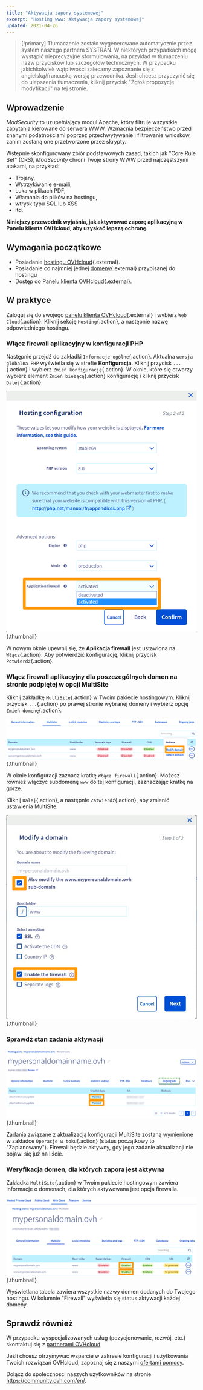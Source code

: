 ```yaml
---
title: "Aktywacja zapory systemowej"
excerpt: "Hosting www: Aktywacja zapory systemowej"
updated: 2021-04-26
---
```


> [!primary]
> Tłumaczenie zostało wygenerowane automatycznie przez system naszego partnera SYSTRAN. W niektórych przypadkach mogą wystąpić nieprecyzyjne sformułowania, na przykład w tłumaczeniu nazw przycisków lub szczegółów technicznych. W przypadku jakichkolwiek wątpliwości zalecamy zapoznanie się z angielską/francuską wersją przewodnika. Jeśli chcesz przyczynić się do ulepszenia tłumaczenia, kliknij przycisk "Zgłoś propozycję modyfikacji" na tej stronie.
>

## Wprowadzenie 

*ModSecurity* to uzupełniający moduł Apache, który filtruje wszystkie zapytania kierowane do serwera WWW. Wzmacnia bezpieczeństwo przed znanymi podatnościami poprzez przechwytywanie i filtrowanie wniosków, zanim zostaną one przetworzone przez skrypty.

Wstępnie skonfigurowany zbiór podstawowych zasad, takich jak "Core Rule Set" (CRS), *ModSecurity* chroni Twoje strony WWW przed najczęstszymi atakami, na przykład:

- Trojany,
- Wstrzykiwanie e-maili,
- Luka w plikach PDF,
- Włamania do plików na hostingu,
- wtrysk typu SQL lub XSS
- itd.

**Niniejszy przewodnik wyjaśnia, jak aktywować zaporę aplikacyjną w Panelu klienta OVHcloud, aby uzyskać lepszą ochronę.**

## Wymagania początkowe

- Posiadanie [hostingu OVHcloud](https://www.ovhcloud.com/pl/web-hosting/){.external}.
- Posiadanie co najmniej jednej [domeny](https://www.ovhcloud.com/pl/domains/){.external} przypisanej do hostingu
- Dostęp do [Panelu klienta OVHcloud](https://www.ovh.com/auth/?action=gotomanager&from=https://www.ovh.pl/&ovhSubsidiary=pl){.external}.

## W praktyce

Zaloguj się do swojego [panelu klienta OVHcloud](https://www.ovh.com/auth/?action=gotomanager&from=https://www.ovh.pl/&ovhSubsidiary=pl){.external} i wybierz `Web Cloud`{.action}. Kliknij sekcję `Hosting`{.action}, a następnie nazwę odpowiedniego hostingu.

### Włącz firewall aplikacyjny w konfiguracji PHP

Następnie przejdź do zakładki `Informacje ogólne`{.action}. Aktualna `wersja globalna PHP` wyświetla się w strefie **Konfiguracja**. Kliknij przycisk `...`{.action} i wybierz `Zmień konfigurację`{.action}. W oknie, które się otworzy wybierz element `Zmień bieżącą`{.action} konfigurację i kliknij przycisk `Dalej`{.action}.

![managephpconfig](images/application-firewall-step-2.png){.thumbnail}

W nowym oknie upewnij się, że **Aplikacja firewall** jest ustawiona na `Włącz`{.action}. Aby potwierdzić konfigurację, kliknij przycisk `Potwierdź`{.action}.

### Włącz firewall aplikacyjny dla poszczególnych domen na stronie podpiętej w opcji MultiSite

Kliknij zakładkę `MultiSite`{.action} w Twoim pakiecie hostingowym. Kliknij przycisk `...`{.action} po prawej stronie wybranej domeny i wybierz opcję `Zmień domenę`{.action}.

![zapalenie skóry](images/modify-a-domain.png){.thumbnail}

W oknie konfiguracji zaznacz kratkę `Włącz firewall`{.action}. Możesz również włączyć subdomenę `www` do tej konfiguracji, zaznaczając kratkę na górze.

Kliknij `Dalej`{.action}, a następnie `Zatwierdź`{.action}, aby zmienić ustawienia MultiSite.

![modyfydomain](images/modify-a-domain-enable-firewall-step-1.png){.thumbnail}

### Sprawdź stan zadania aktywacji

![zarządzanie w trakcie](images/firewall-planned.png){.thumbnail}

Zadania związane z aktualizacją konfiguracji MultiSite zostaną wymienione w zakładce `Operacje w toku`{.action} (status początkowy to "Zaplanowany"). Firewall będzie aktywny, gdy jego zadanie aktualizacji nie pojawi się już na liście.

### Weryfikacja domen, dla których zapora jest aktywna

Zakładka `MultiSite`{.action} w Twoim pakiecie hostingowym zawiera informacje o domenach, dla których aktywowana jest opcja firewalla.

![gerageenabled](images/firewall-enabled.png){.thumbnail}

Wyświetlana tabela zawiera wszystkie nazwy domen dodanych do Twojego hostingu. W kolumnie "Firewall" wyświetla się status aktywacji każdej domeny.

## Sprawdź również

W przypadku wyspecjalizowanych usług (pozycjonowanie, rozwój, etc.) skontaktuj się z [partnerami OVHcloud](https://partner.ovhcloud.com/pl/directory/).

Jeśli chcesz otrzymywać wsparcie w zakresie konfiguracji i użytkowania Twoich rozwiązań OVHcloud, zapoznaj się z naszymi [ofertami pomocy](https://www.ovhcloud.com/pl/support-levels/).

Dołącz do społeczności naszych użytkowników na stronie <https://community.ovh.com/en/>.